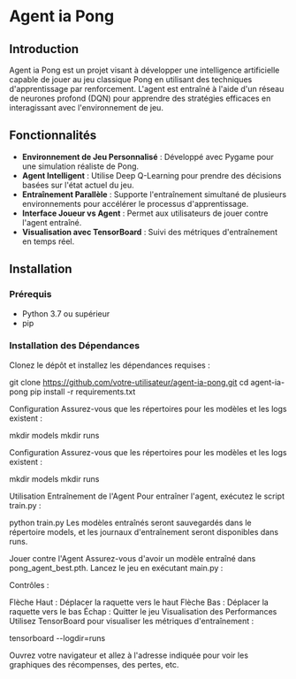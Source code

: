 # Agent ia Pong

## Introduction

Agent ia Pong est un projet visant à développer une intelligence artificielle capable de jouer au jeu classique Pong en utilisant des techniques d'apprentissage par renforcement. L'agent est entraîné à l'aide d'un réseau de neurones profond (DQN) pour apprendre des stratégies efficaces en interagissant avec l'environnement de jeu.

## Fonctionnalités

- **Environnement de Jeu Personnalisé** : Développé avec Pygame pour une simulation réaliste de Pong.
- **Agent Intelligent** : Utilise Deep Q-Learning pour prendre des décisions basées sur l'état actuel du jeu.
- **Entraînement Parallèle** : Supporte l'entraînement simultané de plusieurs environnements pour accélérer le processus d'apprentissage.
- **Interface Joueur vs Agent** : Permet aux utilisateurs de jouer contre l'agent entraîné.
- **Visualisation avec TensorBoard** : Suivi des métriques d'entraînement en temps réel.

## Installation

### Prérequis

- Python 3.7 ou supérieur
- pip

### Installation des Dépendances

Clonez le dépôt et installez les dépendances requises :


git clone https://github.com/votre-utilisateur/agent-ia-pong.git
cd agent-ia-pong
pip install -r requirements.txt

Configuration
Assurez-vous que les répertoires pour les modèles et les logs existent :

mkdir models
mkdir runs

Configuration
Assurez-vous que les répertoires pour les modèles et les logs existent :

mkdir models
mkdir runs

Utilisation
Entraînement de l'Agent
Pour entraîner l'agent, exécutez le script train.py :

python train.py
Les modèles entraînés seront sauvegardés dans le répertoire models, et les journaux d'entraînement seront disponibles dans runs.

Jouer contre l'Agent
Assurez-vous d'avoir un modèle entraîné dans pong_agent_best.pth. Lancez le jeu en exécutant main.py :

Contrôles :

Flèche Haut : Déplacer la raquette vers le haut
Flèche Bas : Déplacer la raquette vers le bas
Échap : Quitter le jeu
Visualisation des Performances
Utilisez TensorBoard pour visualiser les métriques d'entraînement :

tensorboard --logdir=runs

Ouvrez votre navigateur et allez à l'adresse indiquée pour voir les graphiques des récompenses, des pertes, etc.